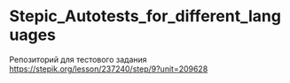 # Stepic_Autotests_for_different_languages
Репозиторий для тестового задания https://stepik.org/lesson/237240/step/9?unit=209628

